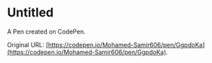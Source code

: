 # Untitled

A Pen created on CodePen.

Original URL: [https://codepen.io/Mohamed-Samir606/pen/GgpdoKa](https://codepen.io/Mohamed-Samir606/pen/GgpdoKa).

